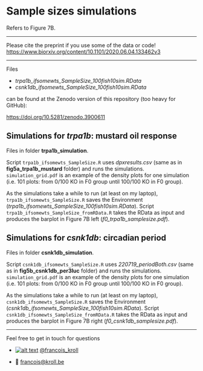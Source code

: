 # Sample sizes simulations

Refers to Figure 7B.

___

Please cite the preprint if you use some of the data or code! <br />
https://www.biorxiv.org/content/10.1101/2020.06.04.133462v3

___

Files <br />
* *trpa1b_ifsomewts_SampleSize_100fish10sim.RData*
* *csnk1db_ifsomewts_SampleSize_100fish10sim.RData*

can be found at the Zenodo version of this repository (too heavy for GitHub):

https://doi.org/10.5281/zenodo.3900611

## Simulations for *trpa1b*: mustard oil response

Files in folder **trpa1b_simulation**.

Script `trpa1b_ifsomewts_SampleSize.R` uses *dpxresults.csv* (same as in **fig5a_trpa1b_mustard** folder) and runs the simulations.
`simulation_grid.pdf` is an example of the density plots for one simulation (i.e. 101 plots: from 0/100 KO in F0 group until 100/100 KO in F0 group).

As the simulations take a while to run (at least on my laptop), `trpa1b_ifsomewts_SampleSize.R` saves the Environment (*trpa1b_ifsomewts_SampleSize_100fish10sim.RData*).
Script `trpa1b_ifsomewts_SampleSize_fromRData.R` takes the RData as input and produces the barplot in Figure 7B left (*f0_trpa1b_samplesize.pdf*).

## Simulations for *csnk1db*: circadian period

Files in folder **csnk1db_simulation**.

Script `csnk1db_ifsomewts_SampleSize.R` uses *220719_periodBoth.csv* (same as in **fig5b_csnk1db_per3luc** folder) and runs the simulations.
`simulation_grid.pdf` is an example of the density plots for one simulation (i.e. 101 plots: from 0/100 KO in F0 group until 100/100 KO in F0 group).

As the simulations take a while to run (at least on my laptop), `csnk1db_ifsomewts_SampleSize.R` saves the Environment (*csnk1db_ifsomewts_SampleSize_100fish10sim.RData*).
Script `csnk1db_ifsomewts_SampleSize_fromRData.R` takes the RData as input and produces the barplot in Figure 7B right (*f0_csnk1db_samplesize.pdf*).

---

Feel free to get in touch for questions

  * [![alt text][1.2]][1] [@francois_kroll](https://twitter.com/francois_kroll)

  * :email: francois@kroll.be

<!-- icons with padding -->
[1.1]: http://i.imgur.com/tXSoThF.png (twitter icon with padding)

<!-- icons without padding -->
[1.2]: http://i.imgur.com/wWzX9uB.png (twitter icon without padding)

<!-- links to your social media accounts -->
[1]: https://twitter.com/francois_kroll
